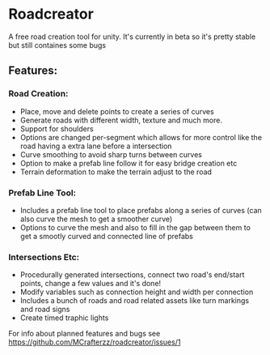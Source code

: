 # Roadcreator
A free road creation tool for unity. It's currently in beta so it's pretty stable but still containes some bugs

## Features:
### Road Creation:
- Place, move and delete points to create a series of curves
- Generate roads with different width, texture and much more.
- Support for shoulders
- Options are changed per-segment which allows for more control like the road having a extra lane before a intersection
- Curve smoothing to avoid sharp turns between curves
- Option to make a prefab line follow it for easy bridge creation etc
- Terrain deformation to make the terrain adjust to the road

### Prefab Line Tool:
- Includes a prefab line tool to place prefabs along a series of curves (can also curve the mesh to get a smoother curve)
- Options to curve the mesh and also to fill in the gap between them to get a smootly curved and connected line of prefabs


### Intersections Etc:
- Procedurally generated intersections, connect two road's end/start points, change a few values and it's done!
- Modify variables such as connection height and width per connection
- Includes a bunch of roads and road related assets like turn markings and road signs
- Create timed traphic lights

For info about planned features and bugs see https://github.com/MCrafterzz/roadcreator/issues/1
